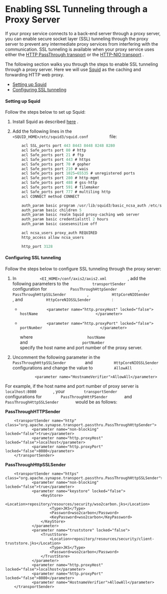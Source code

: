 # Enabling SSL Tunneling through a Proxy Server

If your proxy service connects to a back-end server through a proxy
server, you can enable secure socket layer (SSL) tunneling through the
proxy server to prevent any intermediate proxy services from interfering
with the communication. SSL tunneling is available when your proxy
service uses either the [HTTP PassThrough
transport](https://docs.wso2.com/display/EI650/PassThrough+Transport) or
the [HTTP-NIO
transport](https://docs.wso2.com/display/EI650/HTTP-NIO+Transport) .

The following section walks you through the steps to enable SSL
tunneling through a proxy server. Here we will use
[Squid](http://www.squid-cache.org/) as the caching and forwarding HTTP
web proxy.

-   [Setting up
    Squid](#EnablingSSLTunnelingthroughaProxyServer-SettingupSquid)
-   [Configuring SSL
    tunneling](#EnablingSSLTunnelingthroughaProxyServer-ConfiguringSSLtunneling)

#### Setting up Squid

Follow the steps below to set up Squid:

1.  Install Squid as described
    [here](http://wiki.squid-cache.org/SquidFaq/InstallingSquid) .
2.  Add the following lines in the
    `           <SQUID_HOME>/etc/squid3/squid.conf          ` file:

    ``` java
        acl SSL_ports port 443 8443 8448 8248 8280
        acl Safe_ports port 80 # http
        acl Safe_ports port 21 # ftp
        acl Safe_ports port 443 # https
        acl Safe_ports port 70 # gopher
        acl Safe_ports port 210 # wais
        acl Safe_ports port 1025–65535 # unregistered ports
        acl Safe_ports port 280 # http-mgmt
        acl Safe_ports port 488 # gss-http
        acl Safe_ports port 591 # filemaker
        acl Safe_ports port 777 # multiling http
        acl CONNECT method CONNECT
    
        auth_param basic program /usr/lib/squid3/basic_ncsa_auth /etc/squid3/basic_pw
        auth_param basic children 5
        auth_param basic realm Squid proxy-caching web server
        auth_param basic credentialsttl 2 hours
        auth_param basic casesensitive off
    
        acl ncsa_users proxy_auth REQUIRED
        http_access allow ncsa_users
    
        http_port 3128
    ```

#### Configuring SSL tunneling

Follow the steps below to configure SSL tunneling through the proxy
server:

1.  In `           <EI_HOME>/conf/axis2/axis2.xml          ` , add the
    following parameters to the `           transportSender          `
    configuration for `           PassThroughHttpSender          ` ,
    `           PassThroughHttpSSLSender          ` ,
    `           HttpCoreNIOSender          ` , and
    `           HttpCoreNIOSSLSender          ` :

    -   `             <parameter name="http.proxyHost" locked="false">                           hostName                          </parameter>            `

    -   `             <parameter name="http.proxyPort" locked="false">                           portNumber                          </parameter>            `

        where `                         hostName                       `
        and `                         portNumber                       `
        specify the host name and port number of the proxy server.

2.  Uncomment the following parameter in the
    `          PassThroughHttpSSLSender         ` and
    `          HttpCoreNIOSSLSender         ` configurations and change
    the value to `          AllowAll         ` .  

    `           <parameter name="HostnameVerifier">AllowAll</parameter>          `

For example, if the host name and port number of proxy server is
`         localhost:8080        ` , your
`         transportSender        ` configurations for
`         PassThroughHttPSender        ` and
`         PassThroughHttpSSLSender        ` would be as follows:

**PassThroughHTTPSender**

``` html/xml
    <transportSender name="http" class="org.apache.synapse.transport.passthru.PassThroughHttpSender">
            <parameter name="non-blocking" locked="false">true</parameter>
            <parameter name="http.proxyHost" locked="false">localhost</parameter>
            <parameter name="http.proxyPort" locked="false">8080</parameter>
    </transportSender>
```

**PassThroughHttpSSLSender**

``` html/xml
    <transportSender name="https" class="org.apache.synapse.transport.passthru.PassThroughHttpSSLSender">
            <parameter name="non-blocking" locked="false">true</parameter>
            <parameter name="keystore" locked="false">
                <KeyStore>
                    <Location>repository/resources/security/wso2carbon.jks</Location>
                    <Type>JKS</Type>
                    <Password>wso2carbon</Password>
                    <KeyPassword>wso2carbon</KeyPassword>
                </KeyStore>
            </parameter>
            <parameter name="truststore" locked="false">
                <TrustStore>
                    <Location>repository/resources/security/client-truststore.jks</Location>
                    <Type>JKS</Type>
                    <Password>wso2carbon</Password>
                </TrustStore>
            </parameter>
            <parameter name="http.proxyHost" locked="false">localhost</parameter>
            <parameter name="http.proxyPort" locked="false">8080</parameter>
            <parameter name="HostnameVerifier">AllowAll</parameter>
    </transportSender>
```
